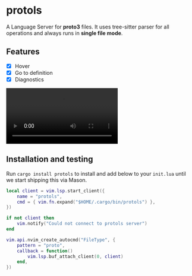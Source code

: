 # protols
A Language Server for **proto3** files. It uses tree-sitter parser for all operations and always runs in **single file mode**.

## Features 
- [x] Hover
- [x] Go to definition
- [x] Diagnostics

![](./assets/protols.mov)
 
## Installation and testing

Run `cargo install protols` to install and add below to your `init.lua` until we start shipping this via Mason.

```lua
local client = vim.lsp.start_client({
	name = "protols",
	cmd = { vim.fn.expand("$HOME/.cargo/bin/protols") },
})

if not client then
	vim.notify("Could not connect to protols server")
end

vim.api.nvim_create_autocmd("FileType", {
	pattern = "proto",
	callback = function()
		vim.lsp.buf_attach_client(0, client)
	end,
})

```
